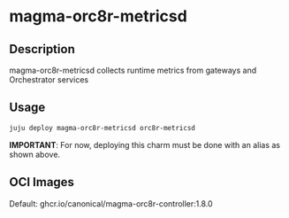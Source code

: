 # magma-orc8r-metricsd

## Description
magma-orc8r-metricsd collects runtime metrics from gateways and Orchestrator services

## Usage

```bash
juju deploy magma-orc8r-metricsd orc8r-metricsd
```

**IMPORTANT**: For now, deploying this charm must be done with an alias as shown above.

## OCI Images

Default: ghcr.io/canonical/magma-orc8r-controller:1.8.0
